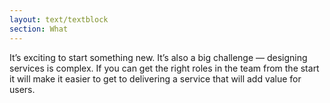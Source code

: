 ```yaml
---
layout: text/textblock
section: What
---
```


It’s exciting to start something new. It’s also a big challenge — designing services is complex.
If you can get the right roles in the team from the start it will make it easier to get to delivering a service that will add value for users.

